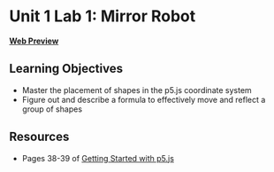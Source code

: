 # Unit 1 Lab 1: Mirror Robot

[**Web Preview**](https://cchirpy.github.io/IMM120/assignments/mirrorbot/)

## Learning Objectives
- Master the placement of shapes in the p5.js coordinate system
- Figure out and describe a formula to effectively move and reflect a group of shapes

## Resources
- Pages 38-39 of [Getting Started with p5.js](https://p5js.org/books/)

